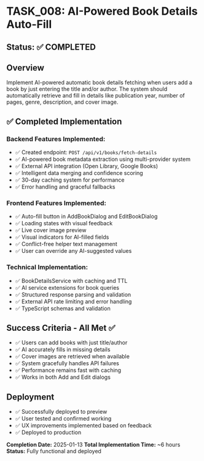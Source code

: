 # TASK_008: AI-Powered Book Details Auto-Fill

## Status: ✅ COMPLETED

## Overview
Implement AI-powered automatic book details fetching when users add a book by just entering the title and/or author. The system should automatically retrieve and fill in details like publication year, number of pages, genre, description, and cover image.

## ✅ Completed Implementation

### Backend Features Implemented:
- ✅ Created endpoint: `POST /api/v1/books/fetch-details`
- ✅ AI-powered book metadata extraction using multi-provider system
- ✅ External API integration (Open Library, Google Books)
- ✅ Intelligent data merging and confidence scoring
- ✅ 30-day caching system for performance
- ✅ Error handling and graceful fallbacks

### Frontend Features Implemented:
- ✅ Auto-fill button in AddBookDialog and EditBookDialog
- ✅ Loading states with visual feedback
- ✅ Live cover image preview
- ✅ Visual indicators for AI-filled fields
- ✅ Conflict-free helper text management
- ✅ User can override any AI-suggested values

### Technical Implementation:
- ✅ BookDetailsService with caching and TTL
- ✅ AI service extensions for book queries
- ✅ Structured response parsing and validation
- ✅ External API rate limiting and error handling
- ✅ TypeScript schemas and validation

## Success Criteria - All Met ✅
- ✅ Users can add books with just title/author
- ✅ AI accurately fills in missing details
- ✅ Cover images are retrieved when available
- ✅ System gracefully handles API failures
- ✅ Performance remains fast with caching
- ✅ Works in both Add and Edit dialogs

## Deployment
- ✅ Successfully deployed to preview
- ✅ User tested and confirmed working
- ✅ UX improvements implemented based on feedback
- ✅ Deployed to production

**Completion Date:** 2025-01-13
**Total Implementation Time:** ~6 hours
**Status:** Fully functional and deployed